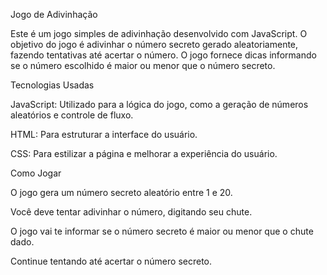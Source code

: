 Jogo de Adivinhação

Este é um jogo simples de adivinhação desenvolvido com JavaScript.
O objetivo do jogo é adivinhar o número secreto gerado aleatoriamente, fazendo tentativas até acertar o número.
O jogo fornece dicas informando se o número escolhido é maior ou menor que o número secreto.

Tecnologias Usadas

JavaScript: Utilizado para a lógica do jogo, como a geração de números aleatórios e controle de fluxo.

HTML: Para estruturar a interface do usuário.

CSS: Para estilizar a página e melhorar a experiência do usuário.

Como Jogar

O jogo gera um número secreto aleatório entre 1 e 20.

Você deve tentar adivinhar o número, digitando seu chute.

O jogo vai te informar se o número secreto é maior ou menor que o chute dado.

Continue tentando até acertar o número secreto.
